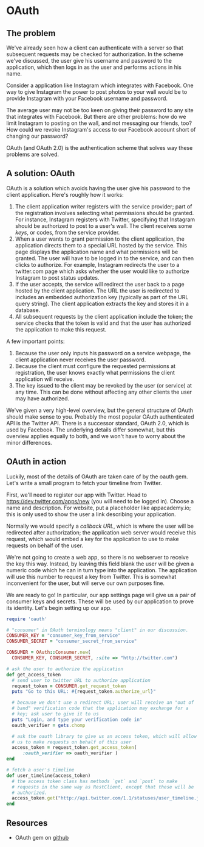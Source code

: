 # OAuth

## The problem
We've already seen how a client can authenticate with a server so that
subsequent requests may be checked for authorization. In the scheme
we've discussed, the user give his username and password to the
application, which then logs in as the user and performs actions in
his name.

Consider a application like Instagram which integrates with
Facebook. One way to give Instagram the power to post photos to your
wall would be to provide Instagram with your Facebook username and
password.

The average user may not be too keen on giving their password to any
site that integrates with Facebook. But there are other problems: how
do we limit Instagram to posting on the wall, and not messaging our
friends, too? How could we revoke Instagram's access to our Facebook
account short of changing our password?

OAuth (and OAuth 2.0) is the authentication scheme that solves way
these problems are solved.

## A solution: OAuth

OAuth is a solution which avoids having the user give his password to
the client application. Here's roughly how it works:

1. The client application writer registers with the service provider;
   part of the registration involves selecting what permissions should
   be granted. For instance, Instagram registers with Twitter,
   specifying that Instagram should be authorized to post to a user's
   wall. The client receives some *keys*, or codes, from the service
   provider.
2. When a user wants to grant permission to the client application,
   the application directs them to a special URL hosted by the
   service. This page displays the application name and what
   permissions will be granted. The user will have to be logged in to
   the service, and can then clicks to authorize. For example,
   Instagram redirects the user to a twitter.com page which asks
   whether the user would like to authorize Instagram to post status
   updates.
3. If the user accepts, the service will redirect the user back to a
   page hosted by the client application. The URL the user is
   redirected to includes an embedded authorization key (typically as
   part of the URL query string). The client application extracts the
   key and stores it in a database.
4. All subsequent requests by the client application include the
   token; the service checks that the token is valid and that the user
   has authorized the application to make this request.

A few important points:

1. Because the user only inputs his password on a service webpage, the
   client application never receives the user password.
2. Because the client must configure the requested permissions at
   registration, the user knows exactly what permissions the client
   application will receive.
3. The key issued to the client may be revoked by the user (or
   service) at any time. This can be done without affecting any other
   clients the user may have authorized.

We've given a very high-level overview, but the general structure of
OAuth should make sense to you. Probably the most popular OAuth
authenticated API is the Twitter API. There is a successor standard,
OAuth 2.0, which is used by Facebook. The underlying details differ
somewhat, but this overview applies equally to both, and we won't have
to worry about the minor differences.

## OAuth in action

Luckily, most of the details of OAuth are taken care of by the oauth
gem. Let's write a small program to fetch your timeline from Twitter.

First, we'll need to register our app with Twitter. Head to
https://dev.twitter.com/apps/new (you will need to be logged
in). Choose a name and description. For website, put a placeholder
like appacademy.io; this is only used to show the user a link
describing your application.

Normally we would specify a *callback URL*, which is where the user
will be redirected after authorization; the application web server
would receive this request, which would embed a key for the
application to use to make requests on behalf of the user.

We're not going to create a web app, so there is no webserver to
receive the key this way. Instead, by leaving this field blank the
user will be given a numeric code which he can in turn type into the
application. The application will use this number to request a key
from Twitter. This is somewhat inconvenient for the user, but will
serve our own purposes fine.

We are ready to go! In particular, our app settings page will give us
a pair of consumer keys and secrets. These will be used by our
application to prove its identity. Let's begin setting up our app.

```ruby
require 'oauth'

# "consumer" in OAuth terminology means "client" in our discussion.
CONSUMER_KEY = "consumer_key_from_service"
CONSUMER_SECRET = "consumer_secret_from_service"

CONSUMER = OAuth::Consumer.new(
  CONSUMER_KEY, CONSUMER_SECRET, :site => "http://twitter.com")

# ask the user to authorize the application
def get_access_token
  # send user to twitter URL to authorize application
  request_token = CONSUMER.get_request_token
  puts "Go to this URL: #{request_token.authorize_url}"

  # because we don't use a redirect URL; user will receive an "out of
  # band" verification code that the application may exchange for a
  # key; ask user to give it to us
  puts "Login, and type your verification code in"
  oauth_verifier = gets.chomp

  # ask the oauth library to give us an access token, which will allow
  # us to make requests on behalf of this user
  access_token = request_token.get_access_token(
      :oauth_verifier => oauth_verifier )
end

# fetch a user's timeline
def user_timeline(access_token)
  # the access token class has methods `get` and `post` to make
  # requests in the same way as RestClient, except that these will be
  # authorized.
  access_token.get("http://api.twitter.com/1.1/statuses/user_timeline.json").body
end
```

## Resources

* OAuth gem on [github][oauth-ruby-github]

[oauth-ruby-github]: https://github.com/oauth/oauth-ruby
